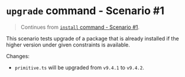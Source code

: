 # `upgrade` command - Scenario #1

> Continues from [`install` command - Scenario #1](../../../install/scenarios/1/README.md).

This scenario tests upgrade of a package that is already installed
if the higher version under given constraints is available.

Changes:

- `primitive.ts` will be upgraded from `v9.4.1` to `v9.4.2`.
